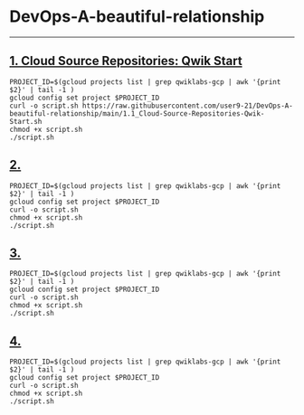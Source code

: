 # DevOps-A-beautiful-relationship

<hr />

<!--# Run this first if project is not set 
```
PROJECT_ID=$(gcloud projects list | grep qwiklabs-gcp | awk '{print $2}' | tail -1 )
gcloud config set project $PROJECT_ID

```
## now Go through desired lab -->

## [1. Cloud Source Repositories: Qwik Start](https://github.com/user9-21/DevOps-A-beautiful-relationship/blob/main/1.1_Cloud-Source-Repositories-Qwik-Start.sh) 
```
PROJECT_ID=$(gcloud projects list | grep qwiklabs-gcp | awk '{print $2}' | tail -1 )
gcloud config set project $PROJECT_ID
curl -o script.sh https://raw.githubusercontent.com/user9-21/DevOps-A-beautiful-relationship/main/1.1_Cloud-Source-Repositories-Qwik-Start.sh
chmod +x script.sh
./script.sh

```

## [2. ]() 
```
PROJECT_ID=$(gcloud projects list | grep qwiklabs-gcp | awk '{print $2}' | tail -1 )
gcloud config set project $PROJECT_ID
curl -o script.sh 
chmod +x script.sh
./script.sh

```
## [3. ]() 
```
PROJECT_ID=$(gcloud projects list | grep qwiklabs-gcp | awk '{print $2}' | tail -1 )
gcloud config set project $PROJECT_ID
curl -o script.sh 
chmod +x script.sh
./script.sh

```
## [4. ]() 
```
PROJECT_ID=$(gcloud projects list | grep qwiklabs-gcp | awk '{print $2}' | tail -1 )
gcloud config set project $PROJECT_ID
curl -o script.sh 
chmod +x script.sh
./script.sh

```
